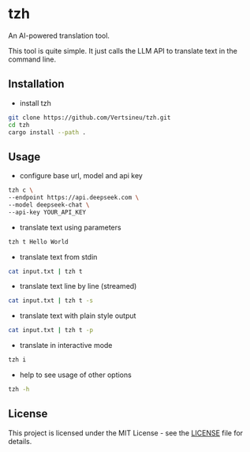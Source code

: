 # tzh

An AI-powered translation tool.

This tool is quite simple. It just calls the LLM API to translate text in the command line.

## Installation

- install tzh

```bash
git clone https://github.com/Vertsineu/tzh.git
cd tzh
cargo install --path .
```

## Usage

- configure base url, model and api key

```bash
tzh c \
--endpoint https://api.deepseek.com \
--model deepseek-chat \
--api-key YOUR_API_KEY
```

- translate text using parameters

```bash
tzh t Hello World
```

- translate text from stdin

```bash
cat input.txt | tzh t
```

- translate text line by line (streamed)

```bash
cat input.txt | tzh t -s
```

- translate text with plain style output

```bash
cat input.txt | tzh t -p
```

- translate in interactive mode

```bash
tzh i
```

- help to see usage of other options

```bash
tzh -h
```

## License

This project is licensed under the MIT License - see the [LICENSE](LICENSE) file for details.
